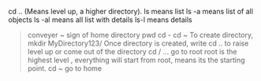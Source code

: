 cd .. (Means level up, a higher directory).
ls means list
ls -a means list of all objects
ls -al means all list with details
ls-l means details 
> conveyer
~ sign of home directory 
pwd 
cd -
cd ~
To create directory, mkdir MyDirectory123/
Once directory is created, write cd .. to raise level up or come out of the directory 
cd / ... go to root
root is the highest level , everything will start from root, means its the starting point.
cd ~ go to home 
